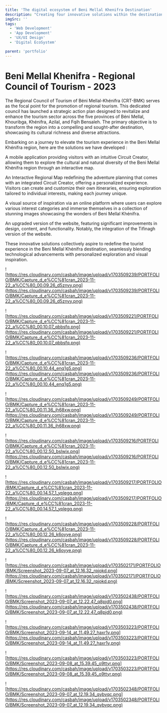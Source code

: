 ```yaml
---
title: 'The digital ecosystem of Beni Mellal Khenifra Destination'
description: "Creating four innovative solutions within the destination's digital ecosystem, aiming to enhance the tourist experience in this splendid region. These solutions seek to transform the way visitors engage and explore, elevating their journey."
imgSrc: ''
tags:
  - 'Web Development'
  - 'App Development'
  - 'UX/UI Design'  
  - 'Digital EcoSystem'

parent: 'portfolio'
---
```


# Beni Mellal Khenifra - Regional Council of Tourism - 2023

The Regional Council of Tourism of Béni Mellal-Khénifra (CRT-BMK) serves as the focal point for the promotion of regional tourism. This dedicated council has launched a strategic action plan designed to revitalize and enhance the tourism sector across the five provinces of Béni Mellal, Khouribga, Khénifra, Azilal, and Fqih Bensaleh. The primary objective is to transform the region into a compelling and sought-after destination, showcasing its cultural richness and diverse attractions.

Embarking on a journey to elevate the tourism experience in the Beni Mellal Khénifra region, here are the solutions we have developed :

A mobile application providing visitors with an intuitive Circuit Creator, allowing them to explore the cultural and natural diversity of the Beni Mellal Khénifra region through an interactive map.

An Interactive Regional Map redefining the adventure planning that comes with an integrated Circuit Creator, offering a personalized experience. Visitors can create and customize their own itineraries, ensuring exploration tailored to individual interests, making each journey unique.

A visual source of inspiration via an online platform where users can explore various interest categories and immerse themselves in a collection of stunning images showcasing the wonders of Beni Mellal Khénifra.

An upgraded version of the website, featuring significant improvements in design, content, and functionality. Notably, the integration of the Tifinagh version of the website.

These innovative solutions collectively aspire to redefine the tourist experience in the Beni Mellal Khénifra destination, seamlessly blending technological advancements with personalized exploration and visual inspiration.

![https://res.cloudinary.com/casbah/image/upload/v1703509239/PORTFOLIO/BMK/Capture_d_e%CC%81cran_2023-11-22_a%CC%80_00.09.26_d5znvy.png](https://res.cloudinary.com/casbah/image/upload/v1703509239/PORTFOLIO/BMK/Capture_d_e%CC%81cran_2023-11-22_a%CC%80_00.09.26_d5znvy.png)

![https://res.cloudinary.com/casbah/image/upload/v1703509221/PORTFOLIO/BMK/Capture_d_e%CC%81cran_2023-11-22_a%CC%80_00.10.07_qbbsfq.png](https://res.cloudinary.com/casbah/image/upload/v1703509221/PORTFOLIO/BMK/Capture_d_e%CC%81cran_2023-11-22_a%CC%80_00.10.07_qbbsfq.png)

![https://res.cloudinary.com/casbah/image/upload/v1703509236/PORTFOLIO/BMK/Capture_d_e%CC%81cran_2023-11-22_a%CC%80_00.10.44_enq1g5.png](https://res.cloudinary.com/casbah/image/upload/v1703509236/PORTFOLIO/BMK/Capture_d_e%CC%81cran_2023-11-22_a%CC%80_00.10.44_enq1g5.png)

![https://res.cloudinary.com/casbah/image/upload/v1703509249/PORTFOLIO/BMK/Capture_d_e%CC%81cran_2023-11-22_a%CC%80_00.11.36_jh68xw.png](https://res.cloudinary.com/casbah/image/upload/v1703509249/PORTFOLIO/BMK/Capture_d_e%CC%81cran_2023-11-22_a%CC%80_00.11.36_jh68xw.png)

![https://res.cloudinary.com/casbah/image/upload/v1703509216/PORTFOLIO/BMK/Capture_d_e%CC%81cran_2023-11-22_a%CC%80_00.12.50_bslwix.png](https://res.cloudinary.com/casbah/image/upload/v1703509216/PORTFOLIO/BMK/Capture_d_e%CC%81cran_2023-11-22_a%CC%80_00.12.50_bslwix.png)

![https://res.cloudinary.com/casbah/image/upload/v1703509217/PORTFOLIO/BMK/Capture_d_e%CC%81cran_2023-11-22_a%CC%80_00.14.57_1_yplegq.png](https://res.cloudinary.com/casbah/image/upload/v1703509217/PORTFOLIO/BMK/Capture_d_e%CC%81cran_2023-11-22_a%CC%80_00.14.57_1_yplegq.png)

![https://res.cloudinary.com/casbah/image/upload/v1703509228/PORTFOLIO/BMK/Capture_d_e%CC%81cran_2023-11-22_a%CC%80_00.12.26_k6oyye.png](https://res.cloudinary.com/casbah/image/upload/v1703509228/PORTFOLIO/BMK/Capture_d_e%CC%81cran_2023-11-22_a%CC%80_00.12.26_k6oyye.png)

![https://res.cloudinary.com/casbah/image/upload/v1703502171/PORTFOLIO/BMK/Screenshot_2023-09-07_at_12.16.32_rpjokd.png](https://res.cloudinary.com/casbah/image/upload/v1703502171/PORTFOLIO/BMK/Screenshot_2023-09-07_at_12.16.32_rpjokd.png)

![https://res.cloudinary.com/casbah/image/upload/v1703502438/PORTFOLIO/BMK/Screenshot_2023-09-07_at_12.22.47_q8pjd0.png](https://res.cloudinary.com/casbah/image/upload/v1703502438/PORTFOLIO/BMK/Screenshot_2023-09-07_at_12.22.47_q8pjd0.png)

![https://res.cloudinary.com/casbah/image/upload/v1703503223/PORTFOLIO/BMK/Screenshot_2023-09-14_at_11.49.27_haxr1y.png](https://res.cloudinary.com/casbah/image/upload/v1703503223/PORTFOLIO/BMK/Screenshot_2023-09-14_at_11.49.27_haxr1y.png)

![https://res.cloudinary.com/casbah/image/upload/v1703503223/PORTFOLIO/BMK/Screenshot_2023-09-08_at_15.39.45_o9ttyr.png](https://res.cloudinary.com/casbah/image/upload/v1703503223/PORTFOLIO/BMK/Screenshot_2023-09-08_at_15.39.45_o9ttyr.png)

![https://res.cloudinary.com/casbah/image/upload/v1703502348/PORTFOLIO/BMK/Screenshot_2023-09-07_at_12.19.34_qybvqc.png](https://res.cloudinary.com/casbah/image/upload/v1703502348/PORTFOLIO/BMK/Screenshot_2023-09-07_at_12.19.34_qybvqc.png)

